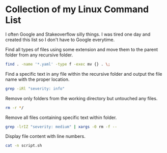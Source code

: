 # Collection of my Linux Command List
I often Google and Stakeoverflow silly things. I was tired one day and created this list so I don't have to Google everytime.

Find all types of files using some extension and move them to the parent folder from any recursive folder.
```sh
find . -name '*.yaml' -type f -exec mv {} . \;
```

Find a specific text in any file within the recursive folder and output the file name with the proper location.
```sh
grep -iRl "severity: info"
```

Remove only folders from the working directory but untouched any files.
```sh
rm -r */
```

Remove all files containing specific text within folder.
```sh
grep -lrIZ "severity: medium" | xargs -0 rm -f --
```

Display file content with line numbers.
```sh
cat -n script.sh
```
